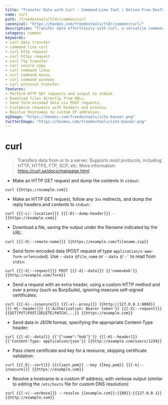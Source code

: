 ```yaml
---
title: "Transfer Data with Curl - Command-Line Tool | Online Free DevTools by Hexmos"
name: curl
path: /freedevtools/tldr/common/curl
canonical: "https://hexmos.com/freedevtools/tldr/common/curl/"
description: "Transfer data effortlessly with Curl, a versatile command-line tool for various protocols. Supports HTTP, HTTPS, FTP, SCP, and more. Free online tool, no registration required."
category: common
keywords:
- curl data transfer
- command line curl
- curl http request
- curl https request
- curl ftp transfer
- curl secure copy
- curl command linux
- curl command macos
- curl command windows
- curl protocol transfer
features:
- Perform HTTP GET requests and output to stdout.
- Download files directly from URLs.
- Send form-encoded data via POST requests.
- Customize requests with headers and proxies.
- Resolve hostnames to custom IP addresses.
ogImage: "https://hexmos.com/freedevtools/site-banner.png"
twitterImage: "https://hexmos.com/freedevtools/site-banner.png"
---
```


# curl

> Transfers data from or to a server.
> Supports most protocols, including HTTP, HTTPS, FTP, SCP, etc.
> More information: <https://curl.se/docs/manpage.html>.

- Make an HTTP GET request and dump the contents in `stdout`:

`curl {{https://example.com}}`

- Make an HTTP GET request, follow any `3xx` redirects, and dump the reply headers and contents to `stdout`:

`curl {{[-L|--location]}} {{[-D|--dump-header]}} - {{https://example.com}}`

- Download a file, saving the output under the filename indicated by the URL:

`curl {{[-O|--remote-name]}} {{https://example.com/filename.zip}}`

- Send form-encoded data (POST request of type `application/x-www-form-urlencoded`). Use `--data @file_name` or `--data @'-'` to read from `stdin`:

`curl {{[-X|--request]}} POST {{[-d|--data]}} {{'name=bob'}} {{http://example.com/form}}`

- Send a request with an extra header, using a custom HTTP method and over a proxy (such as BurpSuite), ignoring insecure self-signed certificates:

`curl {{[-k|--insecure]}} {{[-x|--proxy]}} {{http://127.0.0.1:8080}} {{[-H|--header]}} {{'Authorization: Bearer token'}} {{[-X|--request]}} {{GET|PUT|POST|DELETE|PATCH|...}} {{https://example.com}}`

- Send data in JSON format, specifying the appropriate Content-Type header:

`curl {{[-d|--data]}} {{'{"name":"bob"}'}} {{[-H|--header]}} {{'Content-Type: application/json'}} {{http://example.com/users/1234}}`

- Pass client certificate and key for a resource, skipping certificate validation:

`curl {{[-E|--cert]}} {{client.pem}} --key {{key.pem}} {{[-k|--insecure]}} {{https://example.com}}`

- Resolve a hostname to a custom IP address, with verbose output (similar to editing the `/etc/hosts` file for custom DNS resolution):

`curl {{[-v|--verbose]}} --resolve {{example.com}}:{{80}}:{{127.0.0.1}} {{http://example.com}}`
